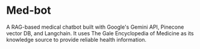 # Med-bot
A RAG-based medical chatbot built with Google's Gemini API, Pinecone vector DB, and Langchain. It uses The Gale Encyclopedia of Medicine as its knowledge source to provide reliable health information.
